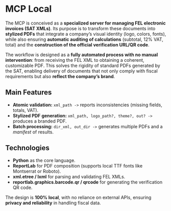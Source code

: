 # MCP Local

The MCP is conceived as a **specialized server for managing FEL electronic invoices (SAT XMLs)**. Its purpose is to transform these documents into **stylized PDFs** that integrate a company’s visual identity (logo, colors, fonts), while also ensuring **automatic auditing of calculations** (subtotal, 12% VAT, total) and the **construction of the official verification URL/QR code**.

The workflow is designed as a **fully automated process with no manual intervention**: from receiving the FEL XML to obtaining a coherent, customizable PDF. This solves the rigidity of standard PDFs generated by the SAT, enabling delivery of documents that not only comply with fiscal requirements but also **reflect the company’s brand**.

## Main Features

* **Atomic validation:** `xml_path ->` reports inconsistencies (missing fields, totals, VAT).
* **Stylized PDF generation:** `xml_path, logo_path?, theme?, out? ->` produces a branded PDF.
* **Batch processing:** `dir_xml, out_dir ->` generates multiple PDFs and a *manifest* of results.

## Technologies

* **Python** as the core language.
* **ReportLab** for PDF composition (supports local TTF fonts like Montserrat or Roboto).
* **xml.etree / lxml** for parsing and validating FEL XMLs.
* **reportlab.graphics.barcode.qr / qrcode** for generating the verification QR code.

The design is **100% local**, with no reliance on external APIs, ensuring **privacy and reliability** in handling fiscal data.
